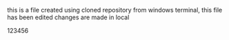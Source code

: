 this is a file created using cloned repository from windows terminal, this file has been edited 
changes are made in local 

123456
